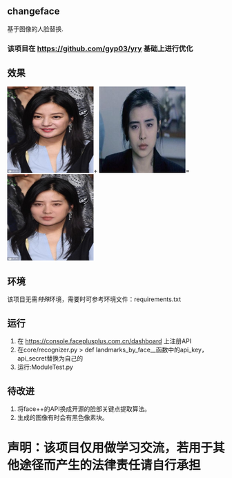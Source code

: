 ## changeface
基于图像的人脸替换. 
### 该项目在 https://github.com/gyp03/yry 基础上进行优化
## 效果
<img src="https://github.com/yfq512/changeface/blob/master/images/1.jpg" width="200" height="200" >+
<img src="https://github.com/yfq512/changeface/blob/master/images/2.jpg" width="200" height="200" >=
<img src="https://github.com/yfq512/changeface/blob/master/images/output.jpg" width="200" height="200" >
## 环境
该项目无需*特殊*环境，需要时可参考环境文件：requirements.txt
## 运行
1. 在 https://console.faceplusplus.com.cn/dashboard 上注册API  
2. 在core/recognizer.py > def landmarks_by_face__函数中的api_key，api_secret替换为自己的  
3. 运行:ModuleTest.py
## 待改进
1. 将face++的API换成开源的脸部关键点提取算法。
2. 生成的图像有时会有黑色像素块。
# 声明：该项目仅用做学习交流，若用于其他途径而产生的法律责任请自行承担
